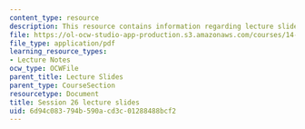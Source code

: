```yaml
---
content_type: resource
description: This resource contains information regarding lecture slide 26.
file: https://ol-ocw-studio-app-production.s3.amazonaws.com/courses/14-581-international-economics-i-spring-2013/6d94c083794b590acd3c01288488bcf2_MIT14_581S13_Lecslides26.pdf
file_type: application/pdf
learning_resource_types:
- Lecture Notes
ocw_type: OCWFile
parent_title: Lecture Slides
parent_type: CourseSection
resourcetype: Document
title: Session 26 lecture slides
uid: 6d94c083-794b-590a-cd3c-01288488bcf2
---
```

